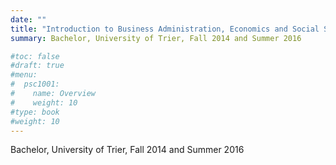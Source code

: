 ```yaml
---
date: ""
title: "Introduction to Business Administration, Economics and Social Sciences"
summary: Bachelor, University of Trier, Fall 2014 and Summer 2016

#toc: false
#draft: true
#menu:
#  psc1001:
#    name: Overview
#    weight: 10
#type: book
#weight: 10
---
```


Bachelor, University of Trier, Fall 2014 and Summer 2016

